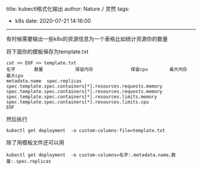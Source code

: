 title: kubectl格式化输出
author: Nature丿灵然
tags:
  - k8s
date: 2020-07-21 14:16:00
---
有时候需要输出一些k8s的资源信息为一个表格比如统计资源你的数量
<!--more-->
将下面你的模板保存为template.txt

```shell
cat << EOF >> template.txt
名字       数量            保留内存              保留cpu        最大内存  最大cpu
metadata.name  spec.replicas   spec.template.spec.containers[*].resources.requests.memory  spec.template.spec.containers[*].resources.requests.memory   spec.template.spec.containers[*].resources.limits.memory  spec.template.spec.containers[*].resources.limits.cpu
EOF
```

然后执行

```shell
kubectl get deployment  -o custom-columns-file=template.txt
```

除了用模板文件还可以用

```shell
kubectl get deployment  -o custom-columns=名字:.metadata.name,数量:.spec.replicas
```
